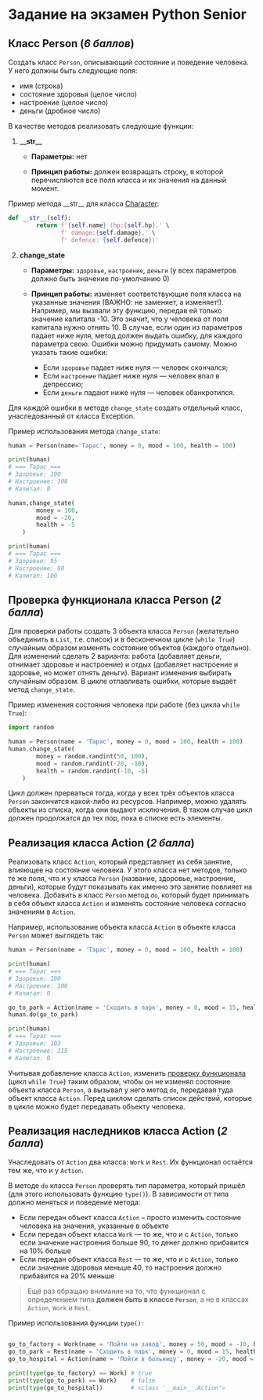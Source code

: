 # Задание на экзамен Python Senior

## Класс Person (_6 баллов_)
Создать класс `Person`, описывающий состояние и поведение человека. У него должны быть следующие поля: 
- имя (строка)
- состояние здоровья (целое число)
- настроение (целое число)
- деньги (дробное число)

В качестве методов реализовать следующие функции:

1. **\_\_str\_\_**

   - **Параметры:** нет

   - **Принцип работы:** должен возвращать строку, в которой перечисляются все поля класса и их значения на данный момент.

Пример метода \_\_str\_\_ для класса [Character](https://github.com/svitlyi-itstep/B2011/blob/master/Lesson_3/character.py#L13):
```python
def __str__(self):
        return f'{self.name} (hp:{self.hp},' \
               f' damage:{self.damage},' \
               f' defence: {self.defence})'
```

2. **change_state**

   - **Параметры:** `здоровье`, `настроение`, `деньги` (у всех параметров должно быть значение по-умолчанию 0)

   - **Принцип работы:** изменяет соответствующие поля класса на указанные значения (ВАЖНО: не заменяет, а изменяет!). Например, мы вызвали эту функцию, передав ей только значение капитала -10. Это значит, что у человека от поля капитала нужно отнять 10.
В случае, если один из параметров падает ниже нуля, метод должен выдать ошибку, для каждого параметра свою. Ошибки можно придумать самому.
Можно указать такие ошибки:
      - Если `здоровье` падает ниже нуля — человек скончался;
      - Если `настроение` падает ниже нуля — человек впал в депрессию;
      - Если `деньги` падают ниже нуля — человек обанкротился.

Для каждой ошибки в методе `change_state` создать отдельный класс, унаследованный от класса Exception.

  Пример использования метода `change_state`:
  ```python
  human = Person(name='Тарас', money = 0, mood = 100, health = 100)
  
  print(human)
  # === Тарас ===
  # Здоровье: 100
  # Настроение: 100
  # Капитал: 0
  
  human.change_state(
          money = 100,
          mood = -20,
          health = -5
      )
  
  print(human)
  # === Тарас ===
  # Здоровье: 95
  # Настроение: 80
  # Капитал: 100
  ```

## Проверка функционала класса Person (_2 балла_)
Для проверки работы создать 3 объекта класса `Person` (желательно объединить в `List`, т.е. список) и в бесконечном цикле (`while True`) случайным образом изменять состояние объектов (каждого отдельно). Для изменений сделать 2 варианта: работа (добавляет деньги, отнимает здоровье и настроение) и отдых (добавляет настроение и здоровье, но может отнять деньги). Вариант изменения выбирать случайным образом. В цикле отлавливать ошибки, которые выдаёт метод `change_state`.

Пример изменения состояния человека при работе (без цикла `while True`):
```python
import random

human = Person(name = 'Тарас', money = 0, mood = 100, health = 100)
human.change_state(
        money = random.randint(50, 100),
        mood = random.randint(-20, -10),
        health = random.randint(-10, -5)
    )
```

Цикл должен прерваться тогда, когда у всех трёх объектов класса `Person` закончится какой-либо из ресурсов. Например, можно удалять объекты из списка, когда они выдают исключения. В таком случае цикл должен продолжатся до тех пор, пока в списке есть элементы.

## Реализация класса Action (_2 балла_)
Реализовать класс `Action`, который представляет из себя занятие, влияющее на состояние человека. У этого класса нет методов, только те же поля, что и у класса `Person` (название, здоровье, настроение, деньги), которые будут показывать как именно это занятие повлияет на человека. Добавить в класс `Person` метод `do`, который будет принимать в себя объект класса `Action` и изменять состояние человека согласно значениям в `Action`.

Например, использование объекта класса `Action` в объекте класса `Person` может выглядеть так:
```python
human = Person(name = 'Тарас', money = 0, mood = 100, health = 100)

print(human)
# === Тарас ===
# Здоровье: 100
# Настроение: 100
# Капитал: 0

go_to_park = Action(name = 'Сходить в парк', money = 0, mood = 15, health = 3)
human.do(go_to_park)

print(human)
# === Тарас ===
# Здоровье: 103
# Настроение: 115
# Капитал: 0
```

Учитывая добавление класса `Action`, изменить [проверку функционала](https://github.com/DarkValkier/C29163/blob/master/Exam.md#%D0%BF%D1%80%D0%BE%D0%B2%D0%B5%D1%80%D0%BA%D0%B0-%D1%84%D1%83%D0%BD%D0%BA%D1%86%D0%B8%D0%BE%D0%BD%D0%B0%D0%BB%D0%B0-%D0%BA%D0%BB%D0%B0%D1%81%D1%81%D0%B0-person-2-%D0%B1%D0%B0%D0%BB%D0%BB%D0%B0) (цикл `while True`) таким образом, чтобы он не изменял состояние объекта класса `Person`, а вызывал у него метод `do`, передавая туда объект класса `Action`. Перед циклом сделать список действий, которые в цикле можно будет передавать объекту человека.

## Реализация наследников класса Action (_2 балла_)
Унаследовать от `Action` два класса: `Work` и `Rest`. Их функционал остаётся тем же, что и у `Action`. 

В методе `do` класса `Person` проверять тип параметра, который пришёл (для этого использовать функцию `type()`). В зависимости от типа должно меняться и поведение метода:
- Если передан объект класса `Action` – просто изменить состояние человека на значения, указанные в объекте
- Если передан объект класса `Work` — то же, что и с `Action`, только если значение настроения больше 90, то денег должно прибавится на 10% больше
- Если передан объект класса `Rest` — то же, что и с `Action`, только если значение здоровья меньше 40, то настроения 
должно прибавится на 20% меньше

> Ещё раз обращаю внимание на то, что функционал с определением типа **должен быть в классе `Person`**, а не в классах `Action`, `Work` и `Rest`.

Пример использования функции `type()`:
```python

go_to_factory = Work(name = 'Пойти на завод', money = 50, mood = -10, health = -3)
go_to_park = Rest(name = 'Сходить в парк', money = 0, mood = 15, health = 3)
go_to_hospital = Action(name = 'Пойти в больницу', money = -20, mood = -5, health = 20)

print(type(go_to_factory) == Work) # true
print(type(go_to_park) == Work)    # false
print(type(go_to_hospital))        # <class '__main__.Action'>

```

